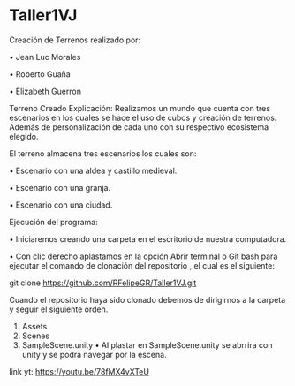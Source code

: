 # Taller1VJ
Creación de Terrenos realizado por:

•	Jean Luc Morales

•	Roberto Guaña

•	Elizabeth Guerron


Terreno Creado Explicación:
Realizamos un mundo que cuenta con tres escenarios en los cuales se hace el uso de cubos y creación de terrenos. Además de personalización de cada uno con su respectivo ecosistema elegido.


El terreno almacena tres escenarios los cuales son:

•	Escenario con una aldea y castillo medieval.

•	Escenario con una granja.

•	Escenario con una ciudad.





Ejecución del programa:

•	Iniciaremos creando una carpeta en el escritorio de nuestra computadora.

•	Con clic derecho aplastamos en la opción Abrir terminal o Git bash para ejecutar el comando de clonación del  repositorio , el cual es el siguiente:
 
git clone https://github.com/RFelipeGR/Taller1VJ.git

Cuando el repositorio haya sido clonado debemos de dirigirnos a la carpeta y seguir el siguiente orden.
1.	Assets
2.	Scenes
3.	SampleScene.unity
•	Al plastar en SampleScene.unity se abrrira con unity y se podrá navegar por la escena.


link yt: https://youtu.be/78fMX4vXTeU
